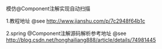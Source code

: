 

模仿@Component注解实现自动扫描

1.教程地址
@see http://www.jianshu.com/p/7c2948f64b1c


2.spring @Component注解源码解析参考地址
@see http://blog.csdn.net/honghailiang888/article/details/74981445